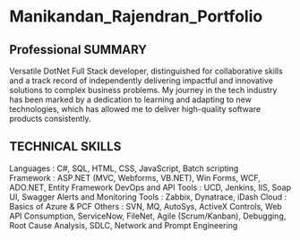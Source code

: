 # Manikandan_Rajendran_Portfolio

## Professional SUMMARY
Versatile DotNet Full Stack developer, distinguished for collaborative skills and a track record of independently delivering impactful and innovative solutions to complex business problems.
My journey in the tech industry has been marked by a dedication to learning and adapting to new technologies, which has allowed me to deliver high-quality software products consistently.

## TECHNICAL SKILLS
Languages : C#, SQL, HTML, CSS, JavaScript, Batch scripting  
Framework : ASP.NET (MVC, Webforms, VB.NET), Win Forms, WCF, ADO.NET, Entity Framework
DevOps and API Tools : UCD, Jenkins, IIS, Soap UI, Swagger
Alerts and Monitoring Tools : Zabbix, Dynatrace, iDash
Cloud : Basics of Azure & PCF
Others : SVN, MQ, AutoSys, ActiveX Controls, Web API Consumption, ServiceNow, FileNet, Agile (Scrum/Kanban), Debugging, Root Cause Analysis, SDLC, Network and Prompt Engineering
